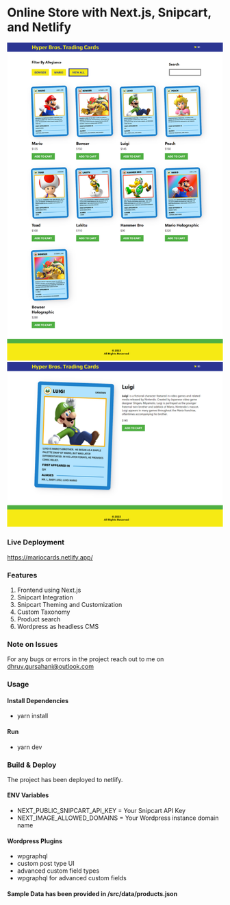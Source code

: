 # Online Store with Next.js, Snipcart, and Netlify

![Home Screen](/screenshots/home.png?raw=true)
![Details Screen](/screenshots/product.png?raw=true)

### Live Deployment

https://mariocards.netlify.app/

### Features

1. Frontend using Next.js
2. Snipcart Integration
3. Snipcart Theming and Customization
4. Custom Taxonomy
5. Product search
6. Wordpress as headless CMS

### Note on Issues

For any bugs or errors in the project reach out to me on dhruv.gursahani@outlook.com

### Usage

#### Install Dependencies

- yarn install

#### Run

- yarn dev

### Build & Deploy

The project has been deployed to netlify.

#### ENV Variables

- NEXT_PUBLIC_SNIPCART_API_KEY = Your Snipcart API Key
- NEXT_IMAGE_ALLOWED_DOMAINS = Your Wordpress instance domain name

#### Wordpress Plugins

- wpgraphql
- custom post type UI
- advanced custom field types
- wpgraphql for advanced custom fields

#### Sample Data has been provided in /src/data/products.json
